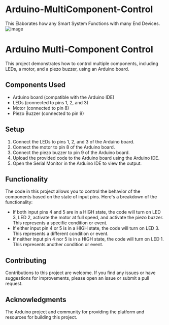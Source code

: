 # Arduino-MultiComponent-Control
This Elaborates how any Smart System Functions with many End Devices.
![image](https://github.com/RoggersAnguzu/Arduino-MultiComponent-Control/assets/141458053/0a490603-e2a3-4f48-a1da-ffdbc5b12578)

# Arduino Multi-Component Control

This project demonstrates how to control multiple components, including LEDs, a motor, and a piezo buzzer, using an Arduino board.
## Components Used

- Arduino board (compatible with the Arduino IDE)
- LEDs (connected to pins 1, 2, and 3)
- Motor (connected to pin 8)
- Piezo Buzzer (connected to pin 9)

## Setup

1. Connect the LEDs to pins 1, 2, and 3 of the Arduino board.
2. Connect the motor to pin 8 of the Arduino board.
3. Connect the piezo buzzer to pin 9 of the Arduino board.
4. Upload the provided code to the Arduino board using the Arduino IDE.
5. Open the Serial Monitor in the Arduino IDE to view the output.

## Functionality

The code in this project allows you to control the behavior of the components based on the state of input pins. Here's a breakdown of the functionality:

- If both input pins 4 and 5 are in a HIGH state, the code will turn on LED 3, LED 2, activate the motor at full speed, and activate the piezo buzzer. This represents a specific condition or event.
- If either input pin 4 or 5 is in a HIGH state, the code will turn on LED 3. This represents a different condition or event.
- If neither input pin 4 nor 5 is in a HIGH state, the code will turn on LED 1. This represents another condition or event.

## Contributing

Contributions to this project are welcome. If you find any issues or have suggestions for improvements, please open an issue or submit a pull request.

## Acknowledgments
 The Arduino project and community for providing the platform and resources for building this project.
